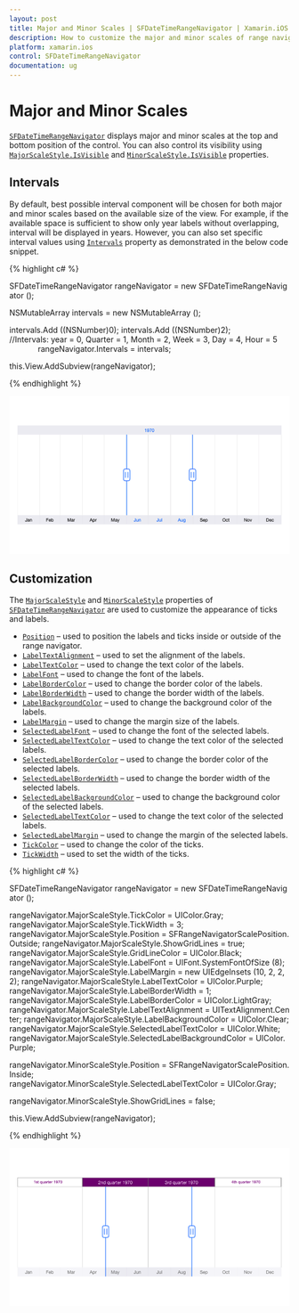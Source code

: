 ```yaml
---
layout: post
title: Major and Minor Scales | SFDateTimeRangeNavigator | Xamarin.iOS | Syncfusion
description: How to customize the major and minor scales of range navigator
platform: xamarin.ios
control: SFDateTimeRangeNavigator
documentation: ug
---
```


# Major and Minor Scales

[`SFDateTimeRangeNavigator`](https://help.syncfusion.com/cr/cref_files/xamarin-ios/Syncfusion.SFChart.iOS~Syncfusion.SfChart.iOS.SFDateTimeRangeNavigator.html) displays major and minor scales at the top and bottom position of the control. You can also control its visibility using [`MajorScaleStyle.IsVisible`](https://help.syncfusion.com/cr/cref_files/xamarin-ios/Syncfusion.SFChart.iOS~Syncfusion.SfChart.iOS.SFRangeNavigatorScaleStyle~IsVisible.html) and [`MinorScaleStyle.IsVisible`](https://help.syncfusion.com/cr/cref_files/xamarin-ios/Syncfusion.SFChart.iOS~Syncfusion.SfChart.iOS.SFRangeNavigatorScaleStyle~IsVisible.html) properties.

## Intervals

By default, best possible interval component will be chosen for both major and minor scales based on the available size of the view. For example, if the available space is sufficient to show only year labels without overlapping, interval will be displayed in years. However, you can also set specific interval values using [`Intervals`](https://help.syncfusion.com/cr/cref_files/xamarin-ios/Syncfusion.SFChart.iOS~Syncfusion.SfChart.iOS.SFDateTimeRangeNavigator~Intervals.html) property as demonstrated in the below code snippet.

{% highlight c# %}

SFDateTimeRangeNavigator rangeNavigator = new SFDateTimeRangeNavigator ();

NSMutableArray intervals = new NSMutableArray ();

intervals.Add ((NSNumber)0);
intervals.Add ((NSNumber)2);
//Intervals: year = 0, Quarter = 1, Month = 2, Week = 3, Day = 4, Hour = 5
            
rangeNavigator.Intervals = intervals;

this.View.AddSubview(rangeNavigator);

{% endhighlight %}

![]( MajorMinorScale_images/Scales1.png)

## Customization

The [`MajorScaleStyle`](https://help.syncfusion.com/cr/cref_files/xamarin-ios/Syncfusion.SFChart.iOS~Syncfusion.SfChart.iOS.SFDateTimeRangeNavigator~MajorScaleStyle.html) and [`MinorScaleStyle`](https://help.syncfusion.com/cr/cref_files/xamarin-ios/Syncfusion.SFChart.iOS~Syncfusion.SfChart.iOS.SFDateTimeRangeNavigator~MinorScaleStyle.html) properties of [`SFDateTimeRangeNavigator`](https://help.syncfusion.com/cr/cref_files/xamarin-ios/Syncfusion.SFChart.iOS~Syncfusion.SfChart.iOS.SFDateTimeRangeNavigator.html) are used to customize the appearance of ticks and labels.


* [`Position`](https://help.syncfusion.com/cr/cref_files/xamarin-ios/Syncfusion.SFChart.iOS~Syncfusion.SfChart.iOS.SFRangeNavigatorScaleStyle~Position.html) – used to position the labels and ticks inside or outside of the range navigator.
* [`LabelTextAlignment`](https://help.syncfusion.com/cr/cref_files/xamarin-ios/Syncfusion.SFChart.iOS~Syncfusion.SfChart.iOS.SFRangeNavigatorScaleStyle~LabelTextAlignment.html) – used to set the alignment of the labels. 
* [`LabelTextColor`](https://help.syncfusion.com/cr/cref_files/xamarin-ios/Syncfusion.SFChart.iOS~Syncfusion.SfChart.iOS.SFRangeNavigatorScaleStyle~LabelTextColor.html) – used to change the text color of the labels.
* [`LabelFont`](https://help.syncfusion.com/cr/cref_files/xamarin-ios/Syncfusion.SFChart.iOS~Syncfusion.SfChart.iOS.SFRangeNavigatorScaleStyle~LabelFont.html) – used to change the font of the labels.
* [`LabelBorderColor`](https://help.syncfusion.com/cr/cref_files/xamarin-ios/Syncfusion.SFChart.iOS~Syncfusion.SfChart.iOS.SFRangeNavigatorScaleStyle~LabelBorderColor.html) – used to change the border color of the labels.
* [`LabelBorderWidth`](https://help.syncfusion.com/cr/cref_files/xamarin-ios/Syncfusion.SFChart.iOS~Syncfusion.SfChart.iOS.SFRangeNavigatorScaleStyle~LabelBorderWidth.html) – used to change the border width of the labels. 
* [`LabelBackgroundColor`](https://help.syncfusion.com/cr/cref_files/xamarin-ios/Syncfusion.SFChart.iOS~Syncfusion.SfChart.iOS.SFRangeNavigatorScaleStyle~LabelBackgroundColor.html) – used to change the background color of the labels.
* [`LabelMargin`](https://help.syncfusion.com/cr/cref_files/xamarin-ios/Syncfusion.SFChart.iOS~Syncfusion.SfChart.iOS.SFRangeNavigatorScaleStyle~LabelMargin.html) – used to change the margin size of the labels. 
* [`SelectedLabelFont`](https://help.syncfusion.com/cr/cref_files/xamarin-ios/Syncfusion.SFChart.iOS~Syncfusion.SfChart.iOS.SFRangeNavigatorScaleStyle~SelectedLabelFont.html) – used to change the font of the selected labels.
* [`SelectedLabelTextColor`](https://help.syncfusion.com/cr/cref_files/xamarin-ios/Syncfusion.SFChart.iOS~Syncfusion.SfChart.iOS.SFRangeNavigatorScaleStyle~SelectedLabelTextColor.html) – used to change the text color of the selected labels. 
* [`SelectedLabelBorderColor`](https://help.syncfusion.com/cr/cref_files/xamarin-ios/Syncfusion.SFChart.iOS~Syncfusion.SfChart.iOS.SFRangeNavigatorScaleStyle~SelectedLabelBorderColor.html) – used to change the border color of the selected labels.
* [`SelectedLabelBorderWidth`](https://help.syncfusion.com/cr/cref_files/xamarin-ios/Syncfusion.SFChart.iOS~Syncfusion.SfChart.iOS.SFRangeNavigatorScaleStyle~SelectedLabelBorderWidth.html) – used to change the border width of the selected labels. 
* [`SelectedLabelBackgroundColor`](https://help.syncfusion.com/cr/cref_files/xamarin-ios/Syncfusion.SFChart.iOS~Syncfusion.SfChart.iOS.SFRangeNavigatorScaleStyle~SelectedLabelBackgroundColor.html) – used to change the background color of the selected labels.
* [`SelectedLabelTextColor`](https://help.syncfusion.com/cr/cref_files/xamarin-ios/Syncfusion.SFChart.iOS~Syncfusion.SfChart.iOS.SFRangeNavigatorScaleStyle~SelectedLabelTextColor.html) – used to change the text color of the selected labels. 
* [`SelectedLabelMargin`](https://help.syncfusion.com/cr/cref_files/xamarin-ios/Syncfusion.SFChart.iOS~Syncfusion.SfChart.iOS.SFRangeNavigatorScaleStyle~SelectedLabelMargin.html) – used to change the margin of the selected labels.
* [`TickColor`](https://help.syncfusion.com/cr/cref_files/xamarin-ios/Syncfusion.SFChart.iOS~Syncfusion.SfChart.iOS.SFRangeNavigatorScaleStyle~TickColor.html) – used to change the color of the ticks.
* [`TickWidth`](https://help.syncfusion.com/cr/cref_files/xamarin-ios/Syncfusion.SFChart.iOS~Syncfusion.SfChart.iOS.SFRangeNavigatorScaleStyle~TickWidth.html) – used to set the width of the ticks.


{% highlight c# %}

SFDateTimeRangeNavigator rangeNavigator = new SFDateTimeRangeNavigator ();

rangeNavigator.MajorScaleStyle.TickColor = UIColor.Gray;
rangeNavigator.MajorScaleStyle.TickWidth = 3;
rangeNavigator.MajorScaleStyle.Position = SFRangeNavigatorScalePosition.Outside;
rangeNavigator.MajorScaleStyle.ShowGridLines = true;
rangeNavigator.MajorScaleStyle.GridLineColor = UIColor.Black;
rangeNavigator.MajorScaleStyle.LabelFont = UIFont.SystemFontOfSize (8);
rangeNavigator.MajorScaleStyle.LabelMargin = new UIEdgeInsets (10, 2, 2, 2);
rangeNavigator.MajorScaleStyle.LabelTextColor = UIColor.Purple;
rangeNavigator.MajorScaleStyle.LabelBorderWidth = 1;
rangeNavigator.MajorScaleStyle.LabelBorderColor = UIColor.LightGray;
rangeNavigator.MajorScaleStyle.LabelTextAlignment = UITextAlignment.Center;
rangeNavigator.MajorScaleStyle.LabelBackgroundColor = UIColor.Clear;
rangeNavigator.MajorScaleStyle.SelectedLabelTextColor = UIColor.White;
rangeNavigator.MajorScaleStyle.SelectedLabelBackgroundColor = UIColor.Purple;

rangeNavigator.MinorScaleStyle.Position = SFRangeNavigatorScalePosition.Inside;
rangeNavigator.MinorScaleStyle.SelectedLabelTextColor = UIColor.Gray;

rangeNavigator.MinorScaleStyle.ShowGridLines = false;

this.View.AddSubview(rangeNavigator);


{% endhighlight %}

![]( MajorMinorScale_images/Scales2.png)

